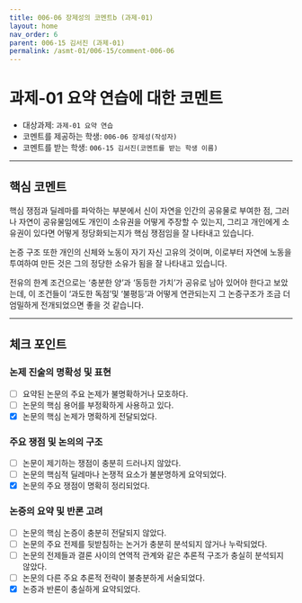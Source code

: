 ```yaml
---
title: 006-06 장제성의 코멘트b (과제-01) 
layout: home
nav_order: 6
parent: 006-15 김서진 (과제-01)
permalink: /asmt-01/006-15/comment-006-06
---
```


# 과제-01 요약 연습에 대한 코멘트

- 대상과제: `과제-01 요약 연습`
- 코멘트를 제공하는 학생: `006-06 장제성(작성자)` 
- 코멘트를 받는 학생: `006-15 김서진(코멘트를 받는 학생 이름)` 

---

## 핵심 코멘트

핵심 쟁점과 딜레마를 파악하는 부분에서 신이 자연을 인간의 공유물로 부여한 점, 그러나 자연이 공유물임에도 개인이 소유권을 어떻게 주장할 수 있는지, 그리고 개인에게 소유권이 있다면 어떻게 정당화되는지가 핵심 쟁점임을 잘 나타내고 있습니다.

논증 구조 또한 개인의 신체와 노동이 자기 자신 고유의 것이며, 이로부터 자연에 노동을 투여하여 만든 것은 그의 정당한 소유가 됨을 잘 나타내고 있습니다.

전유의 한계 조건으로는 ‘충분한 양’과 ‘동등한 가치’가 공유로 남아 있어야 한다고 보았는데, 	이 조건들이 ‘과도한 독점’및 ‘불평등’과 어떻게 연관되는지 그 논증구조가 조금 더 엄밀하게 전개되었으면 좋을 것 같습니다.

---

## 체크 포인트

### 논제 진술의 명확성 및 표현  
- [ ] 요약된 논문의 주요 논제가 불명확하거나 모호하다.  
- [ ] 논문의 핵심 용어를 부정확하게 사용하고 있다.  
- [x] 논문의 핵심 논제가 명확하게 전달되었다.  

### 주요 쟁점 및 논의의 구조  
- [ ] 논문이 제기하는 쟁점이 충분히 드러나지 않았다.  
- [ ] 논문의 핵심적 딜레마나 논쟁적 요소가 불분명하게 요약되었다.  
- [x] 논문의 주요 쟁점이 명확히 정리되었다.  

### 논증의 요약 및 반론 고려  
- [ ] 논문의 핵심 논증이 충분히 전달되지 않았다.  
- [ ] 논문의 주요 전제를 뒷받침하는 논거가 충분히 분석되지 않거나 누락되었다.  
- [ ] 논문의 전제들과 결론 사이의 연역적 관계와 같은 추론적 구조가 충실히 분석되지 않았다.  
- [ ] 논문의 다른 주요 추론적 전략이 불충분하게 서술되었다.
- [x] 논증과 반론이 충실하게 요약되었다. 
